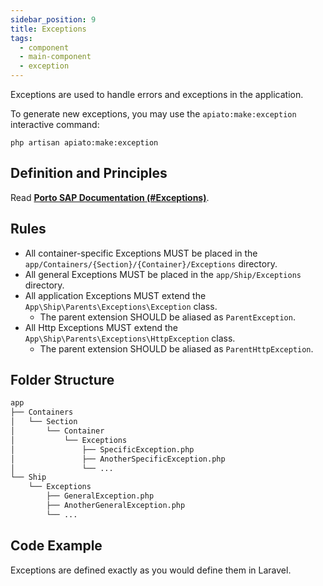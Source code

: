 ```yaml
---
sidebar_position: 9
title: Exceptions
tags:
  - component
  - main-component
  - exception
---
```


Exceptions are used to handle errors and exceptions in the application.

To generate new exceptions, you may use the `apiato:make:exception` interactive command:

```
php artisan apiato:make:exception
```

## Definition and Principles

Read [**Porto SAP Documentation (#Exceptions)**](https://github.com/Mahmoudz/Porto#definitions--principles).

## Rules

- All container-specific Exceptions MUST be placed in the `app/Containers/{Section}/{Container}/Exceptions` directory.
- All general Exceptions MUST be placed in the `app/Ship/Exceptions` directory.
- All application Exceptions MUST extend the `App\Ship\Parents\Exceptions\Exception` class.
  - The parent extension SHOULD be aliased as `ParentException`.
- All Http Exceptions MUST extend the `App\Ship\Parents\Exceptions\HttpException` class.
  - The parent extension SHOULD be aliased as `ParentHttpException`.

## Folder Structure

```markdown
app
├── Containers
│   └── Section
│       └── Container
│           └── Exceptions
│               ├── SpecificException.php
│               ├── AnotherSpecificException.php
│               └── ...
└── Ship
    └── Exceptions
        ├── GeneralException.php
        ├── AnotherGeneralException.php
        └── ...
```

## Code Example

Exceptions are defined exactly as you would define them in Laravel.
